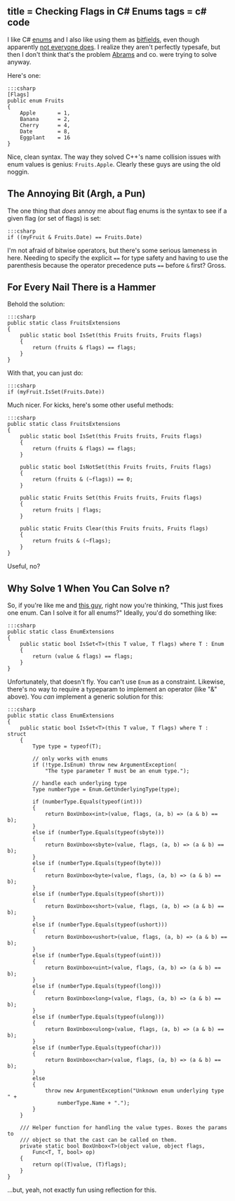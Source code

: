 title = Checking Flags in C# Enums
tags = c# code
---
I like C# [enums](http://msdn2.microsoft.com/en-us/library/sbbt4032(VS.80).aspx) and I also like using them as [bitfields](http://msdn2.microsoft.com/en-us/library/system.flagsattribute(VS.80).aspx), even
though apparently [not everyone does](http://cleveralias.blogs.com/thought_spearmints/2004/01/more_c_enum_wac.html). I realize they aren't perfectly
typesafe, but then I don't think that's the problem [Abrams](http://blogs.msdn.com/brada/) and co. were
trying to solve anyway.

Here's one:

    :::csharp
    [Flags]
    public enum Fruits
    {
        Apple       = 1,
        Banana      = 2,
        Cherry      = 4,
        Date        = 8,
        Eggplant    = 16
    }

Nice, clean syntax. The way they solved C++'s name collision issues with enum
values is genius: `Fruits.Apple`. Clearly these guys are using the old noggin.

## The Annoying Bit (Argh, a Pun)

The one thing that *does* annoy me about flag enums is the syntax to see if a
given flag (or set of flags) is set:

    :::csharp
    if ((myFruit & Fruits.Date) == Fruits.Date)

I'm not afraid of bitwise operators, but there's some serious lameness in
here. Needing to specify the explicit `==` for type safety and having to use
the parenthesis because the operator precedence puts `==` before `&` first?
Gross.

## For Every Nail There is a Hammer

Behold the solution:

    :::csharp
    public static class FruitsExtensions
    {
        public static bool IsSet(this Fruits fruits, Fruits flags)
        {
            return (fruits & flags) == flags;
        }
    }

With that, you can just do:

    :::csharp
    if (myFruit.IsSet(Fruits.Date))

Much nicer. For kicks, here's some other useful methods:

    :::csharp
    public static class FruitsExtensions
    {
        public static bool IsSet(this Fruits fruits, Fruits flags)
        {
            return (fruits & flags) == flags;
        }

        public static bool IsNotSet(this Fruits fruits, Fruits flags)
        {
            return (fruits & (~flags)) == 0;
        }

        public static Fruits Set(this Fruits fruits, Fruits flags)
        {
            return fruits | flags;
        }

        public static Fruits Clear(this Fruits fruits, Fruits flags)
        {
            return fruits & (~flags);
        }
    }

Useful, no?

## Why Solve 1 When You Can Solve n?

So, if you're like me and [this guy](http://devlicious.com/blogs/christopher_bennage/archive/2007/09/13/my-new-little-friend-enum-lt-t-gt.aspx), right now you're thinking, "This
just fixes one enum. Can I solve it for all enums?" Ideally, you'd do
something like:

    :::csharp
    public static class EnumExtensions
    {
        public static bool IsSet<T>(this T value, T flags) where T : Enum
        {
            return (value & flags) == flags;
        }
    }

Unfortunately, that doesn't fly. You can't use `Enum` as a constraint.
Likewise, there's no way to require a typeparam to implement an operator (like
"&" above). You *can* implement a generic solution for this:

    :::csharp
    public static class EnumExtensions
    {
        public static bool IsSet<T>(this T value, T flags) where T : struct
        {
            Type type = typeof(T);

            // only works with enums
            if (!type.IsEnum) throw new ArgumentException(
                "The type parameter T must be an enum type.");

            // handle each underlying type
            Type numberType = Enum.GetUnderlyingType(type);

            if (numberType.Equals(typeof(int)))
            {
                return BoxUnbox<int>(value, flags, (a, b) => (a & b) == b);
            }
            else if (numberType.Equals(typeof(sbyte)))
            {
                return BoxUnbox<sbyte>(value, flags, (a, b) => (a & b) == b);
            }
            else if (numberType.Equals(typeof(byte)))
            {
                return BoxUnbox<byte>(value, flags, (a, b) => (a & b) == b);
            }
            else if (numberType.Equals(typeof(short)))
            {
                return BoxUnbox<short>(value, flags, (a, b) => (a & b) == b);
            }
            else if (numberType.Equals(typeof(ushort)))
            {
                return BoxUnbox<ushort>(value, flags, (a, b) => (a & b) == b);
            }
            else if (numberType.Equals(typeof(uint)))
            {
                return BoxUnbox<uint>(value, flags, (a, b) => (a & b) == b);
            }
            else if (numberType.Equals(typeof(long)))
            {
                return BoxUnbox<long>(value, flags, (a, b) => (a & b) == b);
            }
            else if (numberType.Equals(typeof(ulong)))
            {
                return BoxUnbox<ulong>(value, flags, (a, b) => (a & b) == b);
            }
            else if (numberType.Equals(typeof(char)))
            {
                return BoxUnbox<char>(value, flags, (a, b) => (a & b) == b);
            }
            else
            {
                throw new ArgumentException("Unknown enum underlying type " +
                    numberType.Name + ".");
            }
        }

        /// Helper function for handling the value types. Boxes the params to
        /// object so that the cast can be called on them.
        private static bool BoxUnbox<T>(object value, object flags,
            Func<T, T, bool> op)
        {
            return op((T)value, (T)flags);
        }
    }

…but, yeah, not exactly fun using reflection for this.
